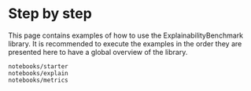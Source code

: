 # Step by step

This page contains examples of how to use the ExplainabilityBenchmark library. It is recommended to execute the examples in the order they are presented here to have a global overview of the library.

```{nbgallery}
notebooks/starter
notebooks/explain
notebooks/metrics
```
